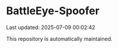 # BattleEye-Spoofer

Last updated: 2025-07-09 00:02:42

This repository is automatically maintained.
